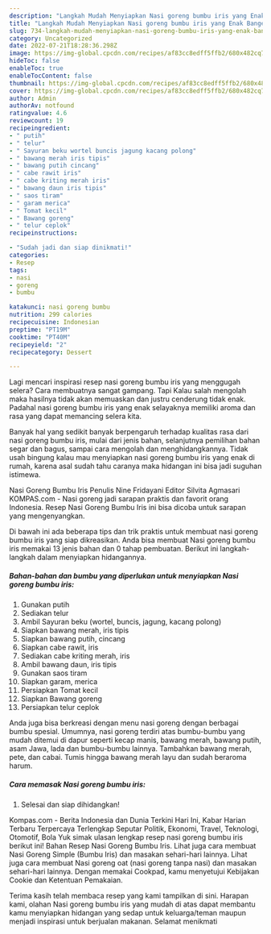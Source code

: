 ```yaml
---
description: "Langkah Mudah Menyiapkan Nasi goreng bumbu iris yang Enak Banget}"
title: "Langkah Mudah Menyiapkan Nasi goreng bumbu iris yang Enak Banget}"
slug: 734-langkah-mudah-menyiapkan-nasi-goreng-bumbu-iris-yang-enak-banget
category: Uncategorized
date: 2022-07-21T18:28:36.298Z
image: https://img-global.cpcdn.com/recipes/af83cc8edff5ffb2/680x482cq70/nasi-goreng-bumbu-iris-foto-resep-utama.jpg
hideToc: false
enableToc: true
enableTocContent: false
thumbnail: https://img-global.cpcdn.com/recipes/af83cc8edff5ffb2/680x482cq70/nasi-goreng-bumbu-iris-foto-resep-utama.jpg
cover: https://img-global.cpcdn.com/recipes/af83cc8edff5ffb2/680x482cq70/nasi-goreng-bumbu-iris-foto-resep-utama.jpg
author: Admin
authorAv: notfound
ratingvalue: 4.6
reviewcount: 19
recipeingredient:
- " putih"
- " telur"
- " Sayuran beku wortel buncis jagung kacang polong"
- " bawang merah iris tipis"
- " bawang putih cincang"
- " cabe rawit iris"
- " cabe kriting merah iris"
- " bawang daun iris tipis"
- " saos tiram"
- " garam merica"
- " Tomat kecil"
- " Bawang goreng"
- " telur ceplok"
recipeinstructions:

- "Sudah jadi dan siap dinikmati!"
categories:
- Resep
tags:
- nasi
- goreng
- bumbu

katakunci: nasi goreng bumbu 
nutrition: 299 calories
recipecuisine: Indonesian
preptime: "PT19M"
cooktime: "PT40M"
recipeyield: "2"
recipecategory: Dessert

---
```



Lagi mencari inspirasi resep nasi goreng bumbu iris yang menggugah selera? Cara membuatnya sangat gampang. Tapi Kalau salah mengolah maka hasilnya tidak akan memuaskan dan justru cenderung tidak enak. Padahal nasi goreng bumbu iris yang enak selayaknya memiliki aroma dan rasa yang dapat memancing selera kita.


Banyak hal yang sedikit banyak berpengaruh terhadap kualitas rasa dari nasi goreng bumbu iris, mulai dari jenis bahan, selanjutnya pemilihan bahan segar dan bagus, sampai cara mengolah dan menghidangkannya. Tidak usah bingung kalau mau menyiapkan nasi goreng bumbu iris yang enak di rumah, karena asal sudah tahu caranya maka hidangan ini bisa jadi suguhan istimewa.

Nasi Goreng Bumbu Iris Penulis Nine Fridayani Editor Silvita Agmasari KOMPAS.com - Nasi goreng jadi sarapan praktis dan favorit orang Indonesia. Resep Nasi Goreng Bumbu Iris ini bisa dicoba untuk sarapan yang mengenyangkan.


Di bawah ini ada beberapa tips dan trik praktis untuk membuat nasi goreng bumbu iris yang siap dikreasikan. Anda bisa membuat Nasi goreng bumbu iris memakai 13 jenis bahan dan 0 tahap pembuatan. Berikut ini langkah-langkah dalam menyiapkan hidangannya.

<!--inarticleads1-->

##### Bahan-bahan dan bumbu yang diperlukan untuk menyiapkan Nasi goreng bumbu iris:

1. Gunakan  putih
1. Sediakan  telur
1. Ambil  Sayuran beku (wortel, buncis, jagung, kacang polong)
1. Siapkan  bawang merah, iris tipis
1. Siapkan  bawang putih, cincang
1. Siapkan  cabe rawit, iris
1. Sediakan  cabe kriting merah, iris
1. Ambil  bawang daun, iris tipis
1. Gunakan  saos tiram
1. Siapkan  garam, merica
1. Persiapkan  Tomat kecil
1. Siapkan  Bawang goreng
1. Persiapkan  telur ceplok


Anda juga bisa berkreasi dengan menu nasi goreng dengan berbagai bumbu spesial. Umumnya, nasi goreng terdiri atas bumbu-bumbu yang mudah ditemui di dapur seperti kecap manis, bawang merah, bawang putih, asam Jawa, lada dan bumbu-bumbu lainnya. Tambahkan bawang merah, pete, dan cabai. Tumis hingga bawang merah layu dan sudah beraroma harum. 

<!--inarticleads2-->

##### Cara memasak Nasi goreng bumbu iris:


1. Selesai dan siap dihidangkan!

Kompas.com - Berita Indonesia dan Dunia Terkini Hari Ini, Kabar Harian Terbaru Terpercaya Terlengkap Seputar Politik, Ekonomi, Travel, Teknologi, Otomotif, Bola Yuk simak ulasan lengkap resep nasi goreng bumbu iris berikut ini! Bahan Resep Nasi Goreng Bumbu Iris. Lihat juga cara membuat Nasi Goreng Simple (Bumbu Iris) dan masakan sehari-hari lainnya. Lihat juga cara membuat Nasi goreng oat (nasi goreng tanpa nasi) dan masakan sehari-hari lainnya. Dengan memakai Cookpad, kamu menyetujui Kebijakan Cookie dan Ketentuan Pemakaian. 

Terima kasih telah membaca resep yang kami tampilkan di sini. Harapan kami, olahan Nasi goreng bumbu iris yang mudah di atas dapat membantu kamu menyiapkan hidangan yang sedap untuk keluarga/teman maupun menjadi inspirasi untuk berjualan makanan. Selamat menikmati
